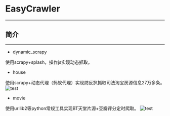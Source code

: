 # EasyCrawler
--------

## 简介
--------
- dynamic_scrapy

使用scrapy+splash，操作js实现动态抓取。

- house

使用scrapy+动态代理（蚂蚁代理）实现防反扒抓取司法淘宝房源信息27万多条。
![test](https://s30.postimg.org/in26i70dd/QQ_20161219175726.jpg)

- movie

使用urllib2等python常规工具实现BT天堂片源+豆瓣评分定时爬取。
![test](https://i.imgsafe.org/4bb429517f.jpg)

